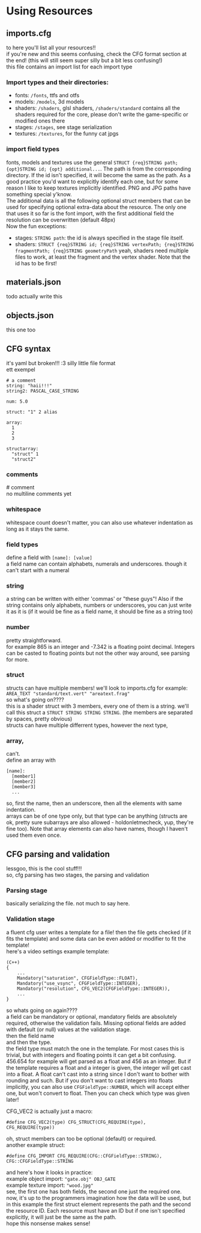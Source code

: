 # Using Resources
## imports.cfg
to here you'll list all your resources!!  
if you're new and this seems confusing, check the CFG format section at the end! (this will still seem super silly but a bit less confusing!)  
this file contains an import list for each import type
### Import types and their directories:
-   fonts: `/fonts`, ttfs and otfs  
-   models: `/models`, 3d models  
-   shaders: `/shaders`, glsl shaders, `/shaders/standard` contains all the shaders required for the core, please don't write the game-specific or modified ones there  
-   stages: `/stages`, see stage serialization  
-   textures: `/textures`, for the funny cat jpgs  
### import field types
fonts, models and textures use the general `STRUCT {req}STRING path; {opt}STRING id; {opt} additional...`. The path is from the corresponding directory. If the id isn't specified, it will become the same as the path. As a good practice you'd want to explicitly identify each one, but for some reason I like to keep textures implicitly identified. PNG and JPG paths have something special y'know.  
The additional data is all the following optional struct members that can be used for specifying optional extra-data about the resource. The only one that uses it so far is the font import, with the first additional field the resolution can be overwritten (default 48px)  
Now the fun exceptions:
-   stages: `STRING path`: the id is always specified in the stage file itself.  
-   shaders: `STRUCT {req}STRING id; {req}STRING vertexPath; {req}STRING fragmentPath; {req}STRING geometryPath` yeah, shaders need multiple files to work, at least the fragment and the vertex shader. Note that the id has to be first!  

## materials.json
todo actually write this
## objects.json
this one too

## CFG syntax
it's yaml but broken!!! :3 silly little file format  
ett exempel  
```
# a comment
string: "haii!!!"
string2: PASCAL_CASE_STRING

num: 5.0

struct: "1" 2 alias

array:
  1
  2
  3

structarray:
  "struct" 1
  "struct2"
```
### comments
\# comment  
no multiline comments yet
### whitespace
whitespace count doesn't matter, you can also use whatever indentation as long as it stays the same.
### field types
define a field with `[name]: [value]`  
a field name can contain alphabets, numerals and underscores. though it can't start with a numeral
### string  
a string can be written with either 'commas' or "these guys"! Also if the string contains only alphabets, numbers or underscores, you can just write it as it is (if it would be fine as a field name, it should be fine as a string too)
### number
pretty straightforward.  
for example 865 is an integer and -7.342 is a floating point decimal. Integers can be casted to floating points but not the other way around, see parsing for more.
### struct
structs can have multiple members! we'll look to imports.cfg for example:  
`AREA_TEXT "standard/text.vert" "areatext.frag"`  
so what's going on????  
this is a shader struct with 3 members, every one of them is a string. we'll call this struct a `STRUCT STRING STRING STRING`. (the members are separated by spaces, pretty obvious)  
structs can have multiple differrent types, however the next type,
### array,
can't.  
define an array with
```
[name]:
  [member1]
  [member2]
  [member3]
  ...
```
so, first the name, then an underscore, then all the elements with same indentation.  
arrays can be of one type only, but that type can be anything (structs are ok, pretty sure subarrays are also allowed - holdonletmecheck, yup, they're fine too). Note that array elements can also have names, though I haven't used them even once.

## CFG parsing and validation
lessgoo, this is the cool stuff!!!  
so, cfg parsing has two stages, the parsing and validation
### Parsing stage
basically serializing the file. not much to say here.  
### Validation stage
a fluent cfg user writes a template for a file! then the file gets checked (if it fits the template) and some data can be even added or modifier to fit the template!  
here's a video settings example template:
```
(C++)
{
    ...
    Mandatory("saturation", CFGFieldType::FLOAT),
    Mandatory("use_vsync", CFGFieldType::INTEGER),
    Mandatory("resolution", CFG_VEC2(CFGFieldType::INTEGER)),
    ...
}
```
so whats going on again????  
a field can be mandatory or optional, mandatory fields are absolutely required, otherwise the validation fails. Missing optional fields are added with default (or null) values at the validation stage.  
then the field name  
and then the type.  
the field type must match the one in the template. For most cases this is trivial, but with integers and floating points it can get a bit confusing. 456.654 for example will get parsed as a float and 456 as an integer. But if the template requires a float and a integer is given, the integer will get cast into a float. A float can't cast  into a string since I don't want to bother with rounding and such. But if you don't want to cast integers into floats implicitly, you can also use `CFGFieldType::NUMBER`, which will accept either one, but won't convert to float. Then you can check which type was given later!
  
CFG_VEC2 is actually just a macro:
```
#define CFG_VEC2(type) CFG_STRUCT(CFG_REQUIRE(type), CFG_REQUIRE(type))
```
oh, struct members can too be optional (default) or required.  
another example struct:
```
#define CFG_IMPORT CFG_REQUIRE(CFG::CFGFieldType::STRING), CFG::CFGFieldType::STRING
```
and here's how it looks in practice:  
example object import: `"gate.obj" OBJ_GATE`  
example texture import: `"wood.jpg"`  
see, the first one has both fields, the second one just the required one.  
now, it's up to the programmers imagination how the data will be used, but in this example the first struct element represents the path and the second the resource ID. Each resource must have an ID but if one isn't specified explicitly, it will just be the same as the path.  
hope this nonsense makes sense!
